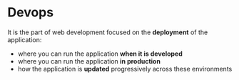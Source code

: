 # Devops

It is the part of web development focused on the **deployment** of the application:

- where you can run the application **when it is developed**
- where you can run the application **in production**
- how the application is **updated** progressively across these environments